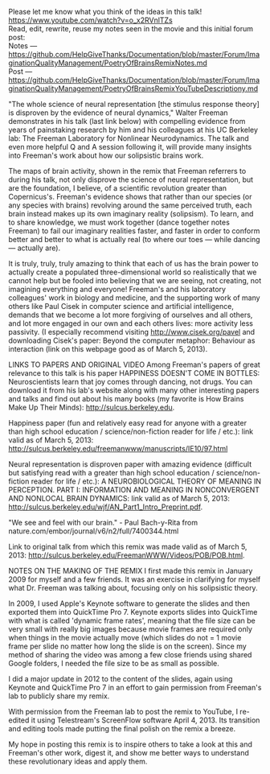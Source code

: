 Please let me know what you think of the ideas in this talk!
https://www.youtube.com/watch?v=o_x2RVnlTZs  
Read, edit, rewrite, reuse my notes seen in the movie and this initial forum post:  
Notes — https://github.com/HelpGiveThanks/Documentation/blob/master/Forum/ImaginationQualityManagement/PoetryOfBrainsRemixNotes.md  
Post — https://github.com/HelpGiveThanks/Documentation/blob/master/Forum/ImaginationQualityManagement/PoetryOfBrainsRemixYouTubeDescriptiony.md  

"The whole science of neural representation [the stimulus response theory] is disproven by the evidence of neural dynamics," Walter Freeman demonstrates in his talk (last link below) with compelling evidence from years of painstaking research by him and his colleagues at his UC Berkeley lab: The Freeman Laboratory for Nonlinear Neurodynamics.  The talk and even more helpful Q and A session following it, will provide many insights into Freeman's work about how our solipsistic brains work.  

The maps of brain activity, shown in the remix that Freeman referrers to during his talk, not only disprove the science of neural representation, but are the foundation, I believe, of a scientific revolution greater than Copernicus's.  Freeman's evidence shows that rather than our species (or any species with brains) revolving around the same perceived truth, each brain instead makes up its own imaginary reality (solipsism).  To learn, and to share knowledge, we must work together (dance together notes Freeman) to fail our imaginary realities faster, and faster in order to conform better and better to what is actually real (to where our toes — while dancing — actually are).  

It is truly, truly, truly amazing to think that each of us has the brain power to actually create a populated three-dimensional world so realistically that we cannot help but be fooled into believing that we are seeing, not creating, not imagining everything and everyone!  Freeman's and his laboratory colleagues' work in biology and medicine, and the supporting work of many others like Paul Cisek in computer science and artificial intelligence, demands that we become a lot more forgiving of ourselves and all others, and lot more engaged in our own and each others lives: more activity less passivity.  (I especially recommend visiting http://www.cisek.org/pavel and downloading Cisek's paper: Beyond the computer metaphor: Behaviour as interaction (link on this webpage good as of March 5, 2013). 

LINKS TO PAPERS AND ORIGINAL VIDEO
Among Freeman's papers of great relevance to this talk is his paper HAPPINESS DOESN'T COME IN BOTTLES: Neuroscientists learn that joy comes through dancing, not drugs.  You can download it from his lab's website along with many other interesting papers and talks and find out about his many books (my favorite is How Brains Make Up Their Minds): http://sulcus.berkeley.edu.

Happiness paper (fun and relatively easy read for anyone with a greater than high school education / science/non-fiction reader for life / etc.): link valid as of March 5, 2013: http://sulcus.berkeley.edu/freemanwww/manuscripts/IE10/97.html

Neural representation is disproven paper with amazing evidence (difficult but satisfying read with a greater than high school education / science/non-fiction reader for life / etc.): A NEUROBIOLOGICAL THEORY OF MEANING IN PERCEPTION. PART I: INFORMATION AND MEANING IN NONCONVERGENT AND NONLOCAL BRAIN DYNAMICS: link valid as of March 5, 2013: http://sulcus.berkeley.edu/wjf/AN_Part1_Intro_Preprint.pdf.

"We see and feel with our brain." - Paul Bach-y-Rita from nature.com/embor/journal/v6/n2/full/7400344.html

Link to original talk from which this remix was made valid as of March 5, 2013: http://sulcus.berkeley.edu/FreemanWWW/Videos/POB/POB.html.

NOTES ON THE MAKING OF THE REMIX
I first made this remix in January 2009 for myself and a few friends.  It was an exercise in clarifying for myself what Dr. Freeman was talking about, focusing only on his solipsistic theory.

In 2009, I used Apple's Keynote software to generate the slides and then exported them into QuickTime Pro 7.   Keynote exports slides into QuickTime with what is called 'dynamic frame rates', meaning that the file size can be very small with really big images because movie frames are required only when things in the movie actually move (which slides do not = 1 movie frame per slide no matter how long the slide is on the screen).  Since my method of sharing the video was among a few close friends using shared Google folders, I needed the file size to be as small as possible. 

I did a major update in 2012 to the content of the slides, again using Keynote and QuickTime Pro 7 in an effort to gain permission from Freeman's lab to publicly share my remix.  

With permission from the Freeman lab to post the remix to YouTube, I re-edited it using Telestream's ScreenFlow software April 4, 2013.  Its transition and editing tools made putting the final polish on the remix a breeze.  

My hope in posting this remix is to inspire others to take a look at this and Freeman's other work, digest it, and show me better ways to understand these revolutionary ideas and apply them.  